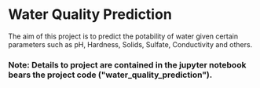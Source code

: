 # Water Quality Prediction

The aim of this project is to predict the potability of water given certain parameters such as pH, Hardness, Solids, Sulfate, Conductivity and others.

### Note: Details to project are contained in the jupyter notebook bears the project code ("water_quality_prediction").
